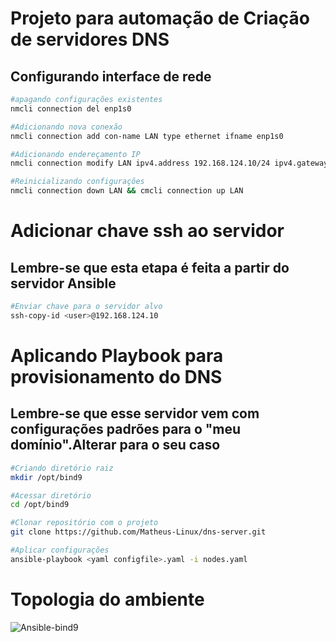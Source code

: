 # Projeto para automação de Criação de servidores DNS

## Configurando interface de rede

```bash
#apagando configurações existentes
nmcli connection del enp1s0

#Adicionando nova conexão
nmcli connection add con-name LAN type ethernet ifname enp1s0

#Adicionando endereçamento IP
nmcli connection modify LAN ipv4.address 192.168.124.10/24 ipv4.gateway 192.168.124.1 ipv4.method manual

#Reinicializando configurações
nmcli connection down LAN && cmcli connection up LAN 
```

# Adicionar chave ssh ao servidor 

## Lembre-se que esta etapa é feita a partir do servidor Ansible

```bash
#Enviar chave para o servidor alvo
ssh-copy-id <user>@192.168.124.10
```

# Aplicando Playbook para provisionamento do DNS 

## Lembre-se que esse servidor vem com configurações padrões para o "meu domínio".Alterar para o seu caso

```bash
#Criando diretório raiz
mkdir /opt/bind9

#Acessar diretório
cd /opt/bind9

#Clonar repositório com o projeto
git clone https://github.com/Matheus-Linux/dns-server.git

#Aplicar configurações
ansible-playbook <yaml configfile>.yaml -i nodes.yaml 
```

# Topologia do ambiente

![Ansible-bind9](https://github.com/user-attachments/assets/3e533dd9-2359-4956-8d41-a22b441a42c6)


